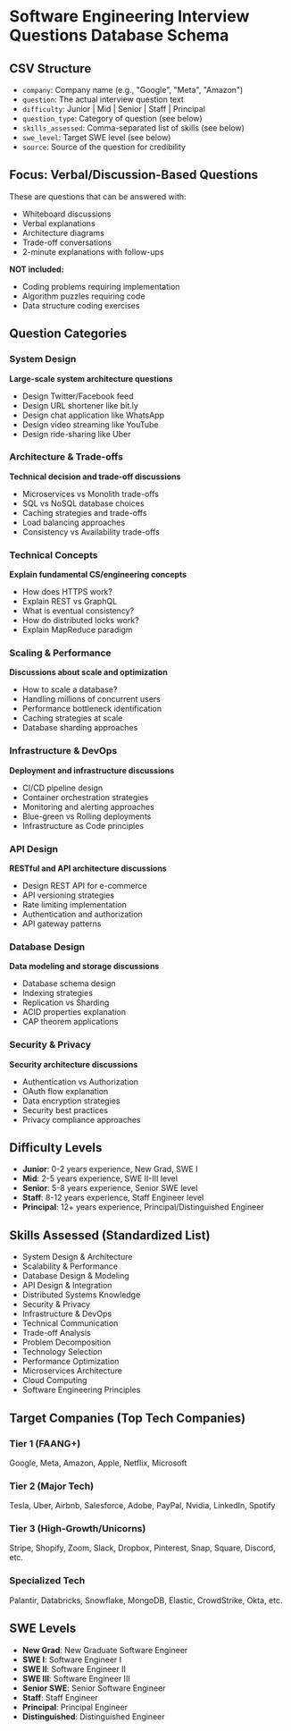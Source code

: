 # Software Engineering Interview Questions Database Schema

## CSV Structure
- `company`: Company name (e.g., "Google", "Meta", "Amazon")
- `question`: The actual interview question text
- `difficulty`: Junior | Mid | Senior | Staff | Principal
- `question_type`: Category of question (see below)
- `skills_assessed`: Comma-separated list of skills (see below)
- `swe_level`: Target SWE level (see below)
- `source`: Source of the question for credibility

## Focus: Verbal/Discussion-Based Questions
These are questions that can be answered with:
- Whiteboard discussions
- Verbal explanations
- Architecture diagrams
- Trade-off conversations
- 2-minute explanations with follow-ups

**NOT included:**
- Coding problems requiring implementation
- Algorithm puzzles requiring code
- Data structure coding exercises

## Question Categories

### System Design
**Large-scale system architecture questions**
- Design Twitter/Facebook feed
- Design URL shortener like bit.ly
- Design chat application like WhatsApp
- Design video streaming like YouTube
- Design ride-sharing like Uber

### Architecture & Trade-offs
**Technical decision and trade-off discussions**
- Microservices vs Monolith trade-offs
- SQL vs NoSQL database choices
- Caching strategies and trade-offs
- Load balancing approaches
- Consistency vs Availability trade-offs

### Technical Concepts
**Explain fundamental CS/engineering concepts**
- How does HTTPS work?
- Explain REST vs GraphQL
- What is eventual consistency?
- How do distributed locks work?
- Explain MapReduce paradigm

### Scaling & Performance
**Discussions about scale and optimization**
- How to scale a database?
- Handling millions of concurrent users
- Performance bottleneck identification
- Caching strategies at scale
- Database sharding approaches

### Infrastructure & DevOps
**Deployment and infrastructure discussions**
- CI/CD pipeline design
- Container orchestration strategies
- Monitoring and alerting approaches
- Blue-green vs Rolling deployments
- Infrastructure as Code principles

### API Design
**RESTful and API architecture discussions**
- Design REST API for e-commerce
- API versioning strategies
- Rate limiting implementation
- Authentication and authorization
- API gateway patterns

### Database Design
**Data modeling and storage discussions**
- Database schema design
- Indexing strategies
- Replication vs Sharding
- ACID properties explanation
- CAP theorem applications

### Security & Privacy
**Security architecture discussions**
- Authentication vs Authorization
- OAuth flow explanation
- Data encryption strategies
- Security best practices
- Privacy compliance approaches

## Difficulty Levels
- **Junior**: 0-2 years experience, New Grad, SWE I
- **Mid**: 2-5 years experience, SWE II-III level
- **Senior**: 5-8 years experience, Senior SWE level
- **Staff**: 8-12 years experience, Staff Engineer level
- **Principal**: 12+ years experience, Principal/Distinguished Engineer

## Skills Assessed (Standardized List)
- System Design & Architecture
- Scalability & Performance
- Database Design & Modeling
- API Design & Integration
- Distributed Systems Knowledge
- Security & Privacy
- Infrastructure & DevOps
- Technical Communication
- Trade-off Analysis
- Problem Decomposition
- Technology Selection
- Performance Optimization
- Microservices Architecture
- Cloud Computing
- Software Engineering Principles

## Target Companies (Top Tech Companies)

### Tier 1 (FAANG+)
Google, Meta, Amazon, Apple, Netflix, Microsoft

### Tier 2 (Major Tech)
Tesla, Uber, Airbnb, Salesforce, Adobe, PayPal, Nvidia, LinkedIn, Spotify

### Tier 3 (High-Growth/Unicorns)
Stripe, Shopify, Zoom, Slack, Dropbox, Pinterest, Snap, Square, Discord, etc.

### Specialized Tech
Palantir, Databricks, Snowflake, MongoDB, Elastic, CrowdStrike, Okta, etc.

## SWE Levels
- **New Grad**: New Graduate Software Engineer
- **SWE I**: Software Engineer I
- **SWE II**: Software Engineer II  
- **SWE III**: Software Engineer III
- **Senior SWE**: Senior Software Engineer
- **Staff**: Staff Engineer
- **Principal**: Principal Engineer
- **Distinguished**: Distinguished Engineer